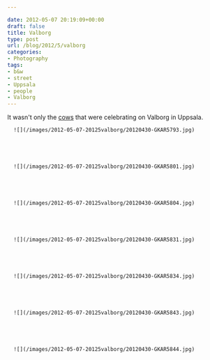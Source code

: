 ```yaml
---

date: 2012-05-07 20:19:09+00:00
draft: false
title: Valborg
type: post
url: /blog/2012/5/valborg
categories:
- Photography
tags:
- b&w
- street
- Uppsala
- people
- Valborg
---
```


It wasn't only the [cows](http://www.georgioskaramanis.com/blog/2012/4/holy-cow) that were celebrating on Valborg in Uppsala.


  
      ![](/images/2012-05-07-20125valborg/20120430-GKAR5793.jpg)

  


  
      ![](/images/2012-05-07-20125valborg/20120430-GKAR5801.jpg)

  


  
      ![](/images/2012-05-07-20125valborg/20120430-GKAR5804.jpg)

  


  
      ![](/images/2012-05-07-20125valborg/20120430-GKAR5831.jpg)

  


  
      ![](/images/2012-05-07-20125valborg/20120430-GKAR5834.jpg)

  


  
      ![](/images/2012-05-07-20125valborg/20120430-GKAR5843.jpg)

  


  
      ![](/images/2012-05-07-20125valborg/20120430-GKAR5844.jpg)

